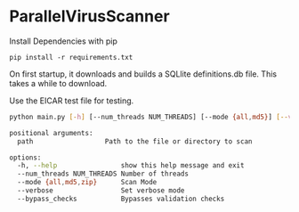 # ParallelVirusScanner

Install Dependencies with pip
```
pip install -r requirements.txt
```

On first startup, it downloads and builds a SQLlite definitions.db file. This takes a while to download.

Use the EICAR test file for testing.

```sh
python main.py [-h] [--num_threads NUM_THREADS] [--mode {all,md5}] [--verbose] [--bypass_checks] path

positional arguments:
  path                  Path to the file or directory to scan

options:
  -h, --help                show this help message and exit
  --num_threads NUM_THREADS Number of threads
  --mode {all,md5,zip}      Scan Mode
  --verbose                 Set verbose mode
  --bypass_checks           Bypasses validation checks
```